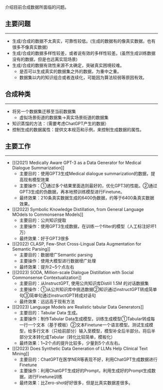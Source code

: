 介绍目前合成数据所面临的问题。

## 主要问题
---
- 生成/合成的数据不太真实，可靠性较低。(生成的数据有的像真实数据，也有很多不像真实数据)
- 生成/合成的数据多样性较差，或者说有效的多样性较差。(虽然生成训练数据没有的数据，但是也远离实现场景)
- 生成/合成的数据有效性来源不太确定，突破真实困境较难。
	- 是否可以生成真实的数据集之外的数据，为重中之重。
	- 数据集以内的知识组合或者连续化，可能因为算法较弱等原因有效。

## 合成种类
---
- 将另一个数据集迁移至当前数据集
	- 虚拟场景街道的数据集→真实场景街道的数据集
- 知识蒸馏的方法：（需要考虑ChatGPT产生的数据）
- 控制生成的数据属性：提供文本规范和示例，来控制生成数据的属性。

## 主要工作
---
- [[(2021) Medically Aware GPT-3 as a Data Generator for Medical Dialogue Summarization]]
	- 主要目的：使用GPT3生成Medical dialogue summarization的数据，提高现有模型效果
	- 主要操作：①通过多个结果里面选则最好的，优化GPT3的性能。②通过GPT3生成的伪数据，再本地预训练模型进行Finetune。
	- 最终效果：210条真实数据生成的6400伪数据，约等于6400条真实数据效果。
- [[(2022) Symbolic Knowledge Distillation, from General Language MOdels to Commonsense Models]]
	- 主要目的：公共知识提取
	- 主要操作：使用GPT3生成数据，在训练一个filter的模型（人工标注好坏1万）
	- 最终效果：好于GPT3很多
- [[(2022) CLASP, Few-Shot Cross-Lingual Data Augmentation for Semantic Parsing]]
	- 主要目的：数据增广Semantic parsing
	- 主要操作：使用大模型进行数据增广处理
	- 最终效果：提升2~5个点左右
- [[(2023) SODA, Million-scale Dialogue Distillation with Social Commonsense Contextualization]]
	- 主要目的：从InstructGPT, 使用公共知识库Distill 1.5M 的对话数据集
	- 主要操作：①从公共知识库中挑选数据②知识通过instructGPT转成简单句③简单句通过instructGPT转成对话句
	- 最终效果：远远高于现有方法
- [[(2023) Language Models are Realistic tabular Data Generators]]
	- 主要目的：Tabular Data 生成。
	- 主要操作：制作Tabular Data生成模型，训练生成模型①Tabular转成每一行一个文本（基于模板）②文本Finetune一个语言模型。测试生成模型，给多行文本（只给前部分）输入至模型，模型补全后半部分。将后半部分文本转化成Tabular（转化比较简单，模板化）
	- 最终效果：1~2个点的提升比较多，少量到5个点左右。
- [[(2023) Does Synthetic Data Generation of LLMs Help Clinical Text Mining]]
	- 主要目的：ChatGPT在医学NER等表现不好，利用ChatGPT生成数据进行Finetune
	- 主要操作：利用ChatGPT生成好的Prompt，利用生成好的Prompt生成数据，进行Finetune训练
	- 最终效果：比Zero-shot好好很多，但是比真实数据差很多。